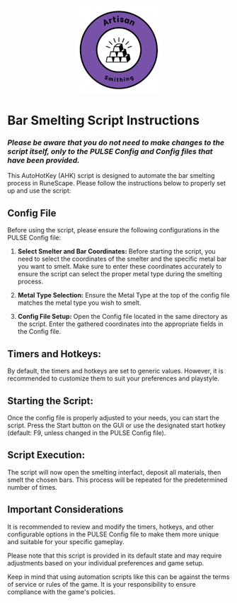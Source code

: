 <p align="center">
  <img width="200" height="200"src="https://github.com/Gubna-Tech/RuneScape/blob/main/Assets/Logo/Skills/Artisan/Smithing.png">
</p>

# Bar Smelting Script Instructions
### *Please be aware that you do not need to make changes to the script itself, only to the PULSE Config and Config files that have been provided.*
This AutoHotKey (AHK) script is designed to automate the bar smelting process in RuneScape. Please follow the instructions below to properly set up and use the script:

## Config File
Before using the script, please ensure the following configurations in the PULSE Config file:

1. **Select Smelter and Bar Coordinates:**
 Before starting the script, you need to select the coordinates of the smelter and the specific metal bar you want to smelt. Make sure to enter these coordinates accurately to ensure the script can select the proper metal type during the smelting process.
 
 2. **Metal Type Selection:**
Ensure the Metal Type at the top of the config file matches the metal type you wish to smelt.

3. **Config File Setup:** Open the Config file located in the same directory as the script. Enter the gathered coordinates into the appropriate fields in the Config file.

## Timers and Hotkeys:
By default, the timers and hotkeys are set to generic values. However, it is recommended to customize them to suit your preferences and playstyle.

## Starting the Script:
Once the config file is properly adjusted to your needs, you can start the script. Press the Start button on the GUI or use the designated start hotkey (default: F9, unless changed in the PULSE Config file).

## Script Execution:
The script will now open the smelting interfact, deposit all materials, then smelt the chosen bars. This process will be repeated for the predetermined number of times.

## Important Considerations
It is recommended to review and modify the timers, hotkeys, and other configurable options in the PULSE Config file to make them more unique and suitable for your specific gameplay.

Please note that this script is provided in its default state and may require adjustments based on your individual preferences and game setup.

Keep in mind that using automation scripts like this can be against the terms of service or rules of the game. It is your responsibility to ensure compliance with the game's policies.
